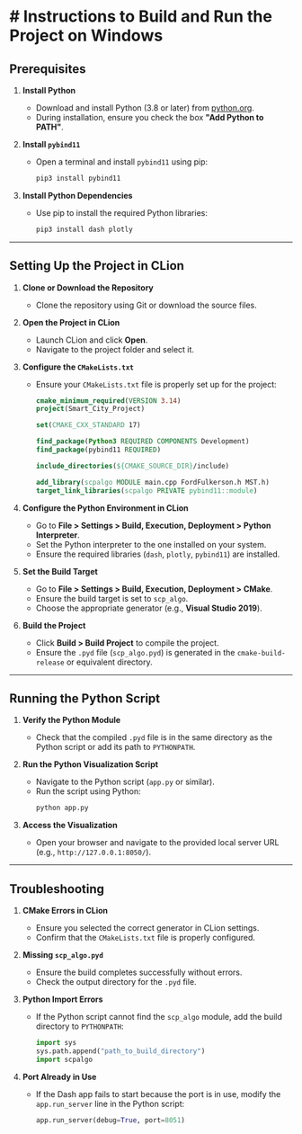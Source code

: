 ﻿# # Instructions to Build and Run the Project on Windows

## Prerequisites

1. **Install Python**
   - Download and install Python (3.8 or later) from [python.org](https://www.python.org/).
   - During installation, ensure you check the box **"Add Python to PATH"**.


2. **Install `pybind11`**
   - Open a terminal and install `pybind11` using pip:
     ```bash
     pip3 install pybind11
     ```

3. **Install Python Dependencies**
   - Use pip to install the required Python libraries:
     ```bash
     pip3 install dash plotly
     ```

---

## Setting Up the Project in CLion

1. **Clone or Download the Repository**
   - Clone the repository using Git or download the source files.

2. **Open the Project in CLion**
   - Launch CLion and click **Open**.
   - Navigate to the project folder and select it.

3. **Configure the `CMakeLists.txt`**
   - Ensure your `CMakeLists.txt` file is properly set up for the project:
     ```cmake
     cmake_minimum_required(VERSION 3.14)
     project(Smart_City_Project)

     set(CMAKE_CXX_STANDARD 17)

     find_package(Python3 REQUIRED COMPONENTS Development)
     find_package(pybind11 REQUIRED)

     include_directories(${CMAKE_SOURCE_DIR}/include)

     add_library(scpalgo MODULE main.cpp FordFulkerson.h MST.h)
     target_link_libraries(scpalgo PRIVATE pybind11::module)
     ```

4. **Configure the Python Environment in CLion**
   - Go to **File > Settings > Build, Execution, Deployment > Python Interpreter**.
   - Set the Python interpreter to the one installed on your system.
   - Ensure the required libraries (`dash`, `plotly`, `pybind11`) are installed.

5. **Set the Build Target**
   - Go to **File > Settings > Build, Execution, Deployment > CMake**.
   - Ensure the build target is set to `scp_algo`.
   - Choose the appropriate generator (e.g., **Visual Studio 2019**).

6. **Build the Project**
   - Click **Build > Build Project** to compile the project.
   - Ensure the `.pyd` file (`scp_algo.pyd`) is generated in the `cmake-build-release` or equivalent directory.

---

## Running the Python Script

1. **Verify the Python Module**
   - Check that the compiled `.pyd` file is in the same directory as the Python script or add its path to `PYTHONPATH`.

2. **Run the Python Visualization Script**
   - Navigate to the Python script (`app.py` or similar).
   - Run the script using Python:
     ```bash
     python app.py
     ```

3. **Access the Visualization**
   - Open your browser and navigate to the provided local server URL (e.g., `http://127.0.0.1:8050/`).

---

## Troubleshooting

1. **CMake Errors in CLion**
   - Ensure you selected the correct generator in CLion settings.
   - Confirm that the `CMakeLists.txt` file is properly configured.

2. **Missing `scp_algo.pyd`**
   - Ensure the build completes successfully without errors.
   - Check the output directory for the `.pyd` file.

3. **Python Import Errors**
   - If the Python script cannot find the `scp_algo` module, add the build directory to `PYTHONPATH`:
     ```python
     import sys
     sys.path.append("path_to_build_directory")
     import scpalgo
     ```

4. **Port Already in Use**
   - If the Dash app fails to start because the port is in use, modify the `app.run_server` line in the Python script:
     ```python
     app.run_server(debug=True, port=8051)
     ```
